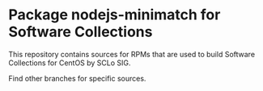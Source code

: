 # Package nodejs-minimatch for Software Collections

This repository contains sources for RPMs that are used
to build Software Collections for CentOS by SCLo SIG.

Find other branches for specific sources.
